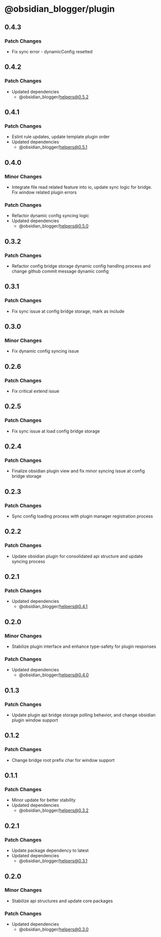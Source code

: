 # @obsidian_blogger/plugin

## 0.4.3

### Patch Changes

- Fix sync error - dynamicConfig resetted

## 0.4.2

### Patch Changes

- Updated dependencies
    - @obsidian_blogger/helpers@0.5.2

## 0.4.1

### Patch Changes

- Eslint rule updates, update template plugin order
- Updated dependencies
    - @obsidian_blogger/helpers@0.5.1

## 0.4.0

### Minor Changes

- Integrate file read related feature into io, update sync logic for bridge. Fix window related plugin errors

### Patch Changes

- Refactor dynamic config syncing logic
- Updated dependencies
    - @obsidian_blogger/helpers@0.5.0

## 0.3.2

### Patch Changes

- Refactor config bridge storage dynamic config handling process and change github commit message dynamic config

## 0.3.1

### Patch Changes

- Fix sync issue at config bridge storage, mark as include

## 0.3.0

### Minor Changes

- Fix dynamic config syncing issue

## 0.2.6

### Patch Changes

- Fix critical extend issue

## 0.2.5

### Patch Changes

- Fix sync issue at load config bridge storage

## 0.2.4

### Patch Changes

- Finalize obsidian plugin view and fix minor syncing issue at config bridge storage

## 0.2.3

### Patch Changes

- Sync config loading process with plugin manager registration process

## 0.2.2

### Patch Changes

- Update obsidian plugin for consolidated api structure and update syncing process

## 0.2.1

### Patch Changes

- Updated dependencies
    - @obsidian_blogger/helpers@0.4.1

## 0.2.0

### Minor Changes

- Stabilize plugin interface and enhance type-safety for plugin responses

### Patch Changes

- Updated dependencies
    - @obsidian_blogger/helpers@0.4.0

## 0.1.3

### Patch Changes

- Update plugin api bridge storage polling behavior, and change obsidian plugin window support

## 0.1.2

### Patch Changes

- Change bridge root prefix char for window support

## 0.1.1

### Patch Changes

- Minor update for better stability
- Updated dependencies
    - @obsidian_blogger/helpers@0.3.2

## 0.2.1

### Patch Changes

- Update package dependency to latest
- Updated dependencies
    - @obsidian_blogger/helpers@0.3.1

## 0.2.0

### Minor Changes

- Stabilize api structures and update core packages

### Patch Changes

- Updated dependencies
    - @obsidian_blogger/helpers@0.3.0

